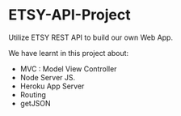 ETSY-API-Project
=================

Utilize ETSY REST API to build our own Web App.

We have learnt in this project about:

- MVC : Model View Controller
- Node Server JS. <port number>
- Heroku App Server
- Routing
- getJSON
